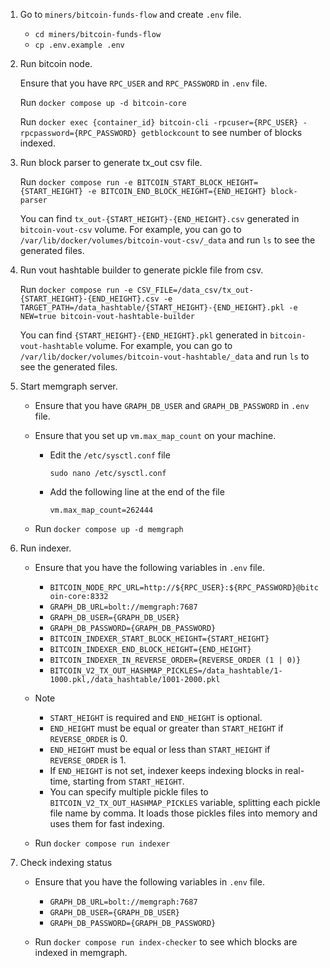1. Go to `miners/bitcoin-funds-flow` and create `.env` file.

    - `cd miners/bitcoin-funds-flow`
    - `cp .env.example .env`

2. Run bitcoin node.

    Ensure that you have `RPC_USER` and `RPC_PASSWORD` in `.env` file.

    Run `docker compose up -d bitcoin-core`

    Run `docker exec {container_id} bitcoin-cli -rpcuser={RPC_USER} -rpcpassword={RPC_PASSWORD} getblockcount` to see number of blocks indexed.

3. Run block parser to generate tx_out csv file.

    Run `docker compose run -e BITCOIN_START_BLOCK_HEIGHT={START_HEIGHT} -e BITCOIN_END_BLOCK_HEIGHT={END_HEIGHT} block-parser`

    You can find `tx_out-{START_HEIGHT}-{END_HEIGHT}.csv` generated in `bitcoin-vout-csv` volume. For example, you can go to `/var/lib/docker/volumes/bitcoin-vout-csv/_data` and run `ls` to see the generated files.

4. Run vout hashtable builder to generate pickle file from csv.
    
    Run `docker compose run -e CSV_FILE=/data_csv/tx_out-{START_HEIGHT}-{END_HEIGHT}.csv -e TARGET_PATH=/data_hashtable/{START_HEIGHT}-{END_HEIGHT}.pkl -e NEW=true bitcoin-vout-hashtable-builder`

    You can find `{START_HEIGHT}-{END_HEIGHT}.pkl` generated in `bitcoin-vout-hashtable` volume. For example, you can go to `/var/lib/docker/volumes/bitcoin-vout-hashtable/_data` and run `ls` to see the generated files.

5. Start memgraph server.

    - Ensure that you have `GRAPH_DB_USER` and `GRAPH_DB_PASSWORD` in `.env` file.

    - Ensure that you set up `vm.max_map_count` on your machine.

        - Edit the `/etc/sysctl.conf` file
            
            `sudo nano /etc/sysctl.conf`

        - Add the following line at the end of the file

            `vm.max_map_count=262444`

    - Run `docker compose up -d memgraph`

6. Run indexer.

    - Ensure that you have the following variables in `.env` file.

        - `BITCOIN_NODE_RPC_URL=http://${RPC_USER}:${RPC_PASSWORD}@bitcoin-core:8332`
        - `GRAPH_DB_URL=bolt://memgraph:7687`
        - `GRAPH_DB_USER={GRAPH_DB_USER}`
        - `GRAPH_DB_PASSWORD={GRAPH_DB_PASSWORD}`
        - `BITCOIN_INDEXER_START_BLOCK_HEIGHT={START_HEIGHT}`
        - `BITCOIN_INDEXER_END_BLOCK_HEIGHT={END_HEIGHT}`
        - `BITCOIN_INDEXER_IN_REVERSE_ORDER={REVERSE_ORDER (1 | 0)}`
        - `BITCOIN_V2_TX_OUT_HASHMAP_PICKLES=/data_hashtable/1-1000.pkl,/data_hashtable/1001-2000.pkl`

    - Note

        - `START_HEIGHT` is required and `END_HEIGHT` is optional.
        - `END_HEIGHT` must be equal or greater than `START_HEIGHT` if `REVERSE_ORDER` is 0.
        - `END_HEIGHT` must be equal or less than `START_HEIGHT` if `REVERSE_ORDER` is 1.
        - If `END_HEIGHT` is not set, indexer keeps indexing blocks in real-time, starting from `START_HEIGHT`.
        - You can specify multiple pickle files to `BITCOIN_V2_TX_OUT_HASHMAP_PICKLES` variable, splitting each pickle file name by comma. It loads those pickles files into memory and uses them for fast indexing.

    - Run `docker compose run indexer`

7. Check indexing status

    - Ensure that you have the following variables in `.env` file.

        - `GRAPH_DB_URL=bolt://memgraph:7687`
        - `GRAPH_DB_USER={GRAPH_DB_USER}`
        - `GRAPH_DB_PASSWORD={GRAPH_DB_PASSWORD}`

    - Run `docker compose run index-checker` to see which blocks are indexed in memgraph.
